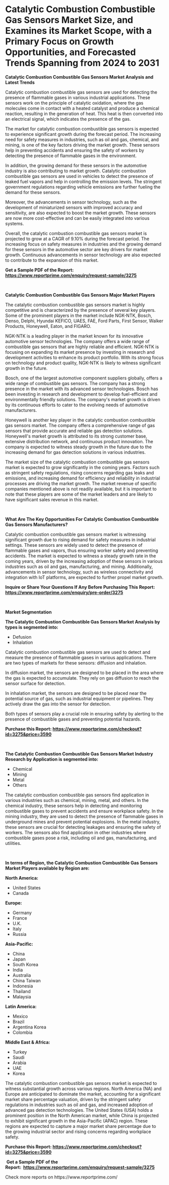 <p><h1>Catalytic Combustion Combustible Gas Sensors Market Size, and Examines its Market Scope, with a Primary Focus on Growth Opportunities, and Forecasted Trends Spanning from 2024 to 2031</h1></p><p><strong>Catalytic Combustion Combustible Gas Sensors Market Analysis and Latest Trends</strong></p>
<p><p>Catalytic combustion combustible gas sensors are used for detecting the presence of flammable gases in various industrial applications. These sensors work on the principle of catalytic oxidation, where the gas molecules come in contact with a heated catalyst and produce a chemical reaction, resulting in the generation of heat. This heat is then converted into an electrical signal, which indicates the presence of the gas.</p><p>The market for catalytic combustion combustible gas sensors is expected to experience significant growth during the forecast period. The increasing need for safety measures in industries, such as oil and gas, chemical, and mining, is one of the key factors driving the market growth. These sensors help in preventing accidents and ensuring the safety of workers by detecting the presence of flammable gases in the environment.</p><p>In addition, the growing demand for these sensors in the automotive industry is also contributing to market growth. Catalytic combustion combustible gas sensors are used in vehicles to detect the presence of leaked fuel vapors and help in controlling the emission levels. The stringent government regulations regarding vehicle emissions are further fueling the demand for these sensors.</p><p>Moreover, the advancements in sensor technology, such as the development of miniaturized sensors with improved accuracy and sensitivity, are also expected to boost the market growth. These sensors are now more cost-effective and can be easily integrated into various systems.</p><p>Overall, the catalytic combustion combustible gas sensors market is projected to grow at a CAGR of 9.10% during the forecast period. The increasing focus on safety measures in industries and the growing demand for these sensors in the automotive sector are key drivers for market growth. Continuous advancements in sensor technology are also expected to contribute to the expansion of this market.</p></p>
<p><strong>Get a Sample PDF of the Report:&nbsp; <a href="https://www.reportprime.com/enquiry/request-sample/3275">https://www.reportprime.com/enquiry/request-sample/3275</a></strong></p>
<p>&nbsp;</p>
<p><strong>Catalytic Combustion Combustible Gas Sensors Major Market Players</strong></p>
<p><p>The catalytic combustion combustible gas sensors market is highly competitive and is characterized by the presence of several key players. Some of the prominent players in the market include NGK-NTK, Bosch, Denso, Delphi, Hyundai KEFICO, UAES, FAE, Ford Parts, First Sensor, Walker Products, Honeywell, Eaton, and FIGARO.</p><p>NGK-NTK is a leading player in the market known for its innovative automotive sensor technologies. The company offers a wide range of combustible gas sensors that are highly reliable and efficient. NGK-NTK is focusing on expanding its market presence by investing in research and development activities to enhance its product portfolio. With its strong focus on technology and product quality, NGK-NTK is likely to witness significant growth in the future.</p><p>Bosch, one of the largest automotive component suppliers globally, offers a wide range of combustible gas sensors. The company has a strong presence in the market with its advanced sensor technologies. Bosch has been investing in research and development to develop fuel-efficient and environmentally friendly solutions. The company's market growth is driven by its continuous efforts to cater to the evolving needs of automotive manufacturers.</p><p>Honeywell is another key player in the catalytic combustion combustible gas sensors market. The company offers a comprehensive range of gas sensors that provide accurate and reliable gas detection solutions. Honeywell's market growth is attributed to its strong customer base, extensive distribution network, and continuous product innovation. The company is expected to witness steady growth in the future due to the increasing demand for gas detection solutions in various industries.</p><p>The market size of the catalytic combustion combustible gas sensors market is expected to grow significantly in the coming years. Factors such as stringent safety regulations, rising concerns regarding gas leaks and emissions, and increasing demand for efficiency and reliability in industrial processes are driving the market growth. The market revenue of specific companies mentioned above is not readily available, but it is important to note that these players are some of the market leaders and are likely to have significant sales revenue in this market.</p></p>
<p>&nbsp;</p>
<p><strong>What Are The Key Opportunities For Catalytic Combustion Combustible Gas Sensors Manufacturers?</strong></p>
<p><p>Catalytic combustion combustible gas sensors market is witnessing significant growth due to rising demand for safety measures in industrial settings. These sensors are widely used to detect the presence of flammable gases and vapors, thus ensuring worker safety and preventing accidents. The market is expected to witness a steady growth rate in the coming years, driven by the increasing adoption of these sensors in various industries such as oil and gas, manufacturing, and mining. Additionally, advancements in sensor technology, such as wireless connectivity and integration with IoT platforms, are expected to further propel market growth.</p></p>
<p><strong>Inquire or Share Your Questions If Any Before Purchasing This Report: <a href="https://www.reportprime.com/enquiry/pre-order/3275">https://www.reportprime.com/enquiry/pre-order/3275</a></strong></p>
<p>&nbsp;</p>
<p><strong>Market Segmentation</strong></p>
<p><strong>The Catalytic Combustion Combustible Gas Sensors Market Analysis by types is segmented into:</strong></p>
<p><ul><li>Defusion</li><li>Inhalation</li></ul></p>
<p><p>Catalytic combustion combustible gas sensors are used to detect and measure the presence of flammable gases in various applications. There are two types of markets for these sensors: diffusion and inhalation. </p><p>In diffusion market, the sensors are designed to be placed in the area where the gas is expected to accumulate. They rely on gas diffusion to reach the sensor surface for detection. </p><p>In inhalation market, the sensors are designed to be placed near the potential source of gas, such as industrial equipment or pipelines. They actively draw the gas into the sensor for detection. </p><p>Both types of sensors play a crucial role in ensuring safety by alerting to the presence of combustible gases and preventing potential hazards.</p></p>
<p><strong>Purchase this Report:&nbsp;<a href="https://www.reportprime.com/checkout?id=3275&price=3590">https://www.reportprime.com/checkout?id=3275&price=3590</a></strong></p>
<p>&nbsp;</p>
<p><strong>The Catalytic Combustion Combustible Gas Sensors Market Industry Research by Application is segmented into:</strong></p>
<p><ul><li>Chemical</li><li>Mining</li><li>Metal</li><li>Others</li></ul></p>
<p><p>The catalytic combustion combustible gas sensors find application in various industries such as chemical, mining, metal, and others. In the chemical industry, these sensors help in detecting and monitoring combustible gases to prevent accidents and ensure workplace safety. In the mining industry, they are used to detect the presence of flammable gases in underground mines and prevent potential explosions. In the metal industry, these sensors are crucial for detecting leakages and ensuring the safety of workers. The sensors also find application in other industries where combustible gases pose a risk, including oil and gas, manufacturing, and utilities.</p></p>
<p>&nbsp;</p>
<p><strong>In terms of Region, the Catalytic Combustion Combustible Gas Sensors Market Players available by Region are:</strong></p>
<p>
    <p> <strong> North America: </strong>
        <ul>
            <li>United States</li>
            <li>Canada</li>
        </ul>
        </p> 
    <p> <strong> Europe: </strong>
        <ul>
            <li>Germany</li>
            <li>France</li>
            <li>U.K.</li>
            <li>Italy</li>
            <li>Russia</li>
        </ul>
        </p> 
    <p> <strong> Asia-Pacific: </strong>
        <ul>
            <li>China</li>
            <li>Japan</li>
            <li>South Korea</li>
            <li>India</li>
            <li>Australia</li>
            <li>China Taiwan</li>
            <li>Indonesia</li>
            <li>Thailand</li>
            <li>Malaysia</li>
        </ul>
        </p> 
    <p> <strong> Latin America: </strong>
        <ul>
            <li>Mexico</li>
            <li>Brazil</li>
            <li>Argentina Korea</li>
            <li>Colombia</li>
        </ul>
        </p> 
    <p> <strong> Middle East & Africa: </strong>
        <ul>
            <li>Turkey</li>
            <li>Saudi</li>
            <li>Arabia</li>
            <li>UAE</li>
            <li>Korea</li>
        </ul>
    </p>
    </p>
<p><p>The catalytic combustion combustible gas sensors market is expected to witness substantial growth across various regions. North America (NA) and Europe are anticipated to dominate the market, accounting for a significant market share percentage valuation, driven by the stringent safety regulations in industries such as oil and gas, and increased adoption of advanced gas detection technologies. The United States (USA) holds a prominent position in the North American market, while China is projected to exhibit significant growth in the Asia-Pacific (APAC) region. These regions are expected to capture a major market share percentage due to the growing industrial sector and rising concerns regarding workplace safety.</p></p>
<p><strong>Purchase this Report: <a href="https://www.reportprime.com/checkout?id=3275&price=3590">https://www.reportprime.com/checkout?id=3275&price=3590</a></strong></p>
<p>&nbsp;<strong>Get a Sample PDF of the Report:&nbsp;&nbsp;<a href="https://www.reportprime.com/enquiry/request-sample/3275">https://www.reportprime.com/enquiry/request-sample/3275</a></strong></p>
<p><strong></strong></p>
<p>Check more reports on https://www.reportprime.com/</p>